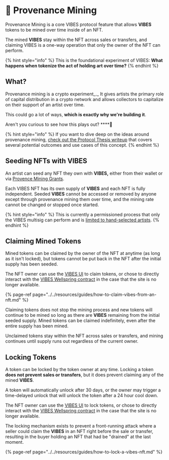 # 💎 Provenance Mining

Provenance Mining is a core VIBES protocol feature that allows **VIBES** tokens to be mined over time inside of an NFT.

The mined **VIBES** stay within the NFT across sales or transfers, and claiming VIBES is a one-way operation that only the owner of the NFT can perform.

{% hint style="info" %}
This is the foundational experiment of VIBES: **What happens when tokenize the act of holding art over time?**
{% endhint %}

## What?

Provenance mining is a crypto experiment_._ It gives artists the primary role of capital distribution in a crypto network and allows collectors to capitalize on their support of an artist over time.

This could go a lot of ways, **which is exactly why we're building it**. 

Aren't you curious to see how this plays out? ****🤔

{% hint style="info" %}
If you want to dive deep on the ideas around provenance mining, [check out the Protocol Thesis writeup](protocol-thesis.md) that covers several potential outcomes and use cases of this concept.
{% endhint %}

## Seeding NFTs with VIBES

An artist can seed any NFT they own with **VIBES,** either from their wallet or via [Provence Mining Grants](../vibes-token/treasury-allocations.md#provenance-mining-grant-program). 

Each VIBES NFT has its own supply of **VIBES** and each NFT is fully independent. Seeded **VIBES** cannot be accessed or removed by anyone except through provenance mining them over time, and the mining rate cannot be changed or stopped once started.

{% hint style="info" %}
This is currently a permissioned process that only the VIBES multisig can perform and is [limited to hand-selected artists](../../community/artists/#provenance-mining-grant-recipients). 
{% endhint %}

## Claiming Mined Tokens

Mined tokens can be claimed by the owner of the NFT at anytime \(as long as it isn't locked\), but tokens cannot be put back in the NFT after the initial supply has been seeded.

The NFT owner can use the [VIBES UI](https://sickvibes.xyz) to claim tokens, or chose to directly interact with the [VIBES Wellspring contract](../../resources/architecture.md#smart-contract-architecture) in the case that the site is no longer available.

{% page-ref page="../../resources/guides/how-to-claim-vibes-from-an-nft.md" %}

Claiming tokens does not stop the mining process and new tokens will continue to be mined so long as there are **VIBES** remaining from the initial seeded supply. Mined tokens can be claimed indefinitely, even after the entire supply has been mined.

Unclaimed tokens stay within the NFT across sales or transfers, and mining continues until supply runs out regardless of the current owner.

## Locking Tokens

A token can be locked by the token owner at any time. Locking a token **does not prevent sales or transfers**, but it does prevent claiming any of the mined **VIBES**. 

A token will automatically unlock after 30 days, or the owner may trigger a time-delayed unlock that will unlock the token after a 24 hour cool down.

The NFT owner can use the [VIBES UI](https://sickvibes.xyz) to lock tokens, or chose to directly interact with the [VIBES Wellspring contract](../../resources/architecture.md#smart-contract-architecture) in the case that the site is no longer available.

The locking mechanism exists to prevent a front-running attack where a seller could claim the **VIBES** in an NFT right before the sale or transfer, resulting in the buyer holding an NFT that had be "drained" at the last moment.

{% page-ref page="../../resources/guides/how-to-lock-a-vibes-nft.md" %}



